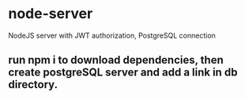 # node-server
NodeJS server with JWT authorization, PostgreSQL connection

## run npm i to download dependencies, then create postgreSQL server and add a link in db directory.
